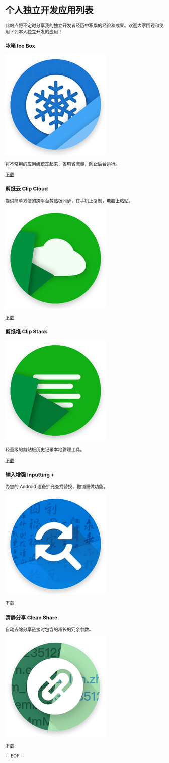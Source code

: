 # 个人独立开发应用列表

此站点将不定时分享我的独立开发者经历中积累的经验和成果。欢迎大家围观和使用下列本人独立开发的应用！


### 冰箱 Ice Box

<img src="./pic/icebox.png?raw=true" width="320">

将不常用的应用统统冻起来，省电省流量，防止后台运行。

[下载](https://coolapk.com/apk/com.catchingnow.icebox)


### 剪纸云 Clip Cloud

提供简单方便的跨平台剪贴板同步，在手机上复制，电脑上粘贴。

<img src="./pic/clipcloud.png?raw=true" width="320">

[下载](https://coolapk.com/apk/com.catchingnow.clipsync)


### 剪纸堆 Clip Stack

<img src="./pic/clipstack.png?raw=true" width="320">

轻量级的剪贴板历史记录本地管理工具。

[下载](https://coolapk.com/apk/com.catchingnow.tinyclipboardmanager)


### 输入增强 Inputting +

为您的 Android 设备扩充查找替换、撤销重做功能。

<img src="./pic/inputtingplus.png?raw=true" width="320">

[下载](https://coolapk.com/apk/com.catchingnow.undo)


### 清静分享 Clean Share

自动去除分享链接时包含的超长的冗余参数。

<img src="./pic/cleanshare.png?raw=true" width="320">

[下载](https://coolapk.com/apk/com.catchingnow.share)


-- EOF --

